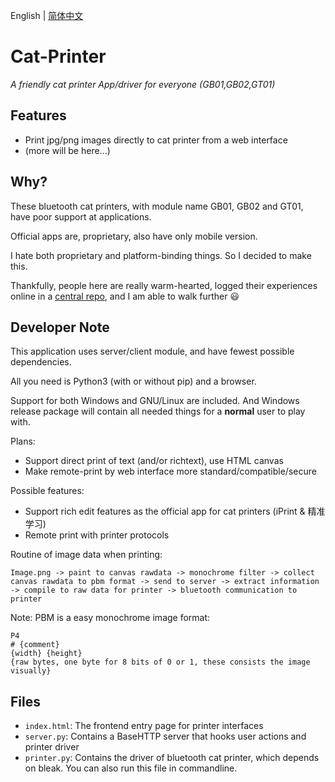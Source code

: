 English | [简体中文](README.zh-CN.md)

# Cat-Printer

*A friendly cat printer App/driver for everyone (GB01,GB02,GT01)*

## Features

- Print jpg/png images directly to cat printer from a web interface
- (more will be here...)

## Why?

These bluetooth cat printers, with module name GB01, GB02 and GT01, have poor support at applications.

Official apps are, proprietary, also have only mobile version.

I hate both proprietary and platform-binding things. So I decided to make this.

Thankfully, people here are really warm-hearted, logged their experiences online in a [central repo](https://github.com/JJJollyjim/catprinter), and I am able to walk further 😃

## Developer Note

This application uses server/client module, and have fewest possible dependencies.

All you need is Python3 (with or without pip) and a browser.

Support for both Windows and GNU/Linux are included. And Windows release package will contain all needed things for a **normal** user to play with.

Plans:

- Support direct print of text (and/or richtext), use HTML canvas
- Make remote-print by web interface more standard/compatible/secure

Possible features:

- Support rich edit features as the official app for cat printers (iPrint & 精准学习)
- Remote print with printer protocols

Routine of image data when printing:

`Image.png -> paint to canvas rawdata -> monochrome filter -> collect canvas rawdata to pbm format -> send to server -> extract information -> compile to raw data for printer -> bluetooth communication to printer`

Note: PBM is a easy monochrome image format:

```
P4
# {comment}
{width} {height}
{raw bytes, one byte for 8 bits of 0 or 1, these consists the image visually}
```

## Files

- `index.html`: The frontend entry page for printer interfaces
- `server.py`: Contains a BaseHTTP server that hooks user actions and printer driver
- `printer.py`: Contains the driver of bluetooth cat printer, which depends on bleak. You can also run this file in commandline.
